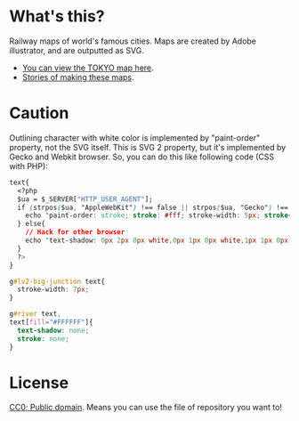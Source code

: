 # What's this?
Railway maps of world's famous cities. Maps are created by Adobe illustrator, and are outputted as SVG.

- [You can view the TOKYO map here](http://www.railmaps.jp/tokyo).
- [Stories of making these maps](http://note.openvista.jp/2014/svg-rail-map).

# Caution
Outlining character with white color is implemented by "paint-order" property, not the SVG itself. This is SVG 2 property, but it's implemented by Gecko and Webkit browser. So, you can do this like following code (CSS with PHP):

```CSS
text{
  <?php
  $ua = $_SERVER["HTTP_USER_AGENT"];
  if (strpos($ua, "AppleWebKit") !== false || strpos($ua, "Gecko") !== false){
    echo 'paint-order: stroke; stroke: #fff; stroke-width: 5px; stroke-linecap: round; stroke-linejoin: round;';
  } else{
    // Hack for other browser
    echo 'text-shadow: 0px 2px 0px white,0px 1px 0px white,1px 1px 0px white,1px 0px 0px white,2px 0px 0px white,1px -1px 0px white,1px -2px 0px white,0px -2px 0px white,-1px -2px 0px white,-2px -2px 0px white,-2px -1px 0px white,-2px 0px 0px white,-2px 1px 0px white,-1px 1px 0px white;';
  }
  ?>
}

g#lv2-big-junction text{
  stroke-width: 7px;
}

g#river text, 
text[fill="#FFFFFF"]{
  text-shadow: none;
  stroke: none;
}
```

# License

[CC0; Public domain](http://creativecommons.org/publicdomain/zero/1.0/deed.ja). Means you can use the file of repository you want to!
